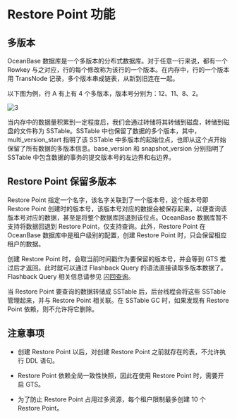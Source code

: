 Restore Point 功能 
=====================================



多版本 
------------------------

OceanBase 数据库是一个多版本的分布式数据库。对于任意一行来说，都有一个 Rowkey 与之对应，行的每个修改称为该行的一个版本。在内存中，行的一个版本用 TransNode 记录，多个版本串成链表，从新到旧连在一起。 

以下图为例，行 A 有上有 4 个多版本，版本号分别为：12、11、8、2。

![3](https://help-static-aliyun-doc.aliyuncs.com/assets/img/zh-CN/1373623461/p356047.jpg)

当内存中的数据量积累到一定程度后，我们会通过转储将其转储到磁盘，转储到磁盘的文件称为 SSTable。SSTable 中也保留了数据的多个版本，其中， multi_version_start 指明了该 SSTable 中多版本的起始位点，也即从这个点开始保留了所有数据的多版本信息。base_version 和 snapshot_version 分别指明了 SSTable 中包含数据的事务的提交版本号的左边界和右边界。

Restore Point 保留多版本 
----------------------------------------

Restore Point 指定一个名字，该名字关联到了一个版本号，这个版本号即 Restore Point 创建时的版本号，该版本号对应的数据会被保存起来，以便查询该版本号对应的数据，甚至是将整个数据库回退到该位点。OceanBase 数据库暂不支持将数据回退到 Restore Point，仅支持查询。此外，Restore Point 在 OceanBase 数据库中是租户级别的配置，创建 Restore Point 时，只会保留相应租户的数据。

创建 Restore Point 时，会取当前时间戳作为要保留的版本号，并会等到 GTS 推过后才返回。此时就可以通过 Flashback Query 的语法直接读取多版本数据了。Flashback Query 相关信息请参见 [闪回查询](../4.data-protection/2.flashback-queries.md)。

当 Restore Point 要查询的数据转储成 SSTable 后，后台线程会将这些 SSTable 管理起来，并与 Restore Point 相关联。在 SSTable GC 时，如果发现有 Restore Point 依赖，则不允许将它删除。

注意事项 
-------------------------

* 创建 Restore Point 以后，对创建 Restore Point 之前就存在的表，不允许执行 DDL 语句。

  

* Restore Point 依赖全局一致性快照，因此在使用 Restore Point 时，需要开启 GTS。

  

* 为了防止 Restore Point 占用过多资源，每个租户限制最多创建 10 个 Restore Point。

  




